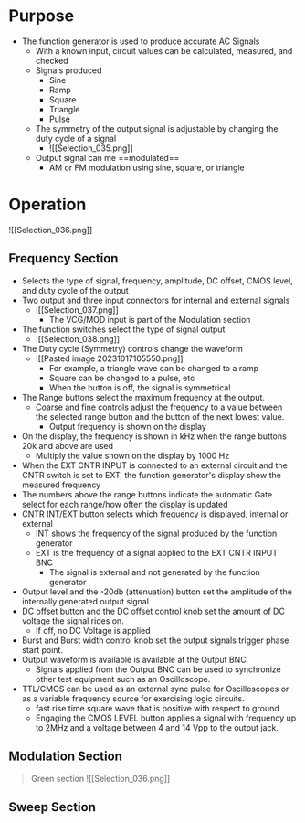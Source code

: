 # Purpose

- The function generator is used to produce accurate AC Signals
	- With a known input, circuit values can be calculated, measured, and checked
	- Signals produced
		- Sine
		- Ramp
		- Square
		- Triangle
		- Pulse
	- The symmetry of the output signal is adjustable by changing the duty cycle of a signal
		- ![[Selection_035.png]]
	- Output signal can me ==modulated== 
		- AM or FM modulation using sine, square, or triangle

# Operation

![[Selection_036.png]]

## Frequency Section

- Selects the type of signal, frequency, amplitude, DC offset, CMOS level, and duty cycle of the output
- Two output and three input connectors for internal and external signals
	- ![[Selection_037.png]]
		- The VCG/MOD input is part of the Modulation section
- The function switches select the type of signal output
	- ![[Selection_038.png]]
- The Duty cycle (Symmetry) controls change the waveform
	- ![[Pasted image 20231017105550.png]]
		- For example, a triangle wave can be changed to a ramp
		- Square can be changed to a pulse, etc
		- When the button is off, the signal is symmetrical
- The Range buttons select the maximum frequency at the output.
	- Coarse and fine controls adjust the frequency to a value between the selected range button and the button of the next lowest value.
		- Output frequency is shown on the display
- On the display, the frequency is shown in kHz when the range buttons 20k and above are used
	- Multiply the value shown on the display by 1000 Hz
- When the EXT CNTR INPUT is connected to an external circuit and the CNTR switch is set to EXT, the function generator's display show the measured frequency
- The numbers above the range buttons indicate the automatic Gate select for each range/how often the display is updated
- CNTR INT/EXT button selects which frequency is displayed, internal or external
	- INT shows the frequency of the signal produced by the function generator
	- EXT is the frequency of a signal applied to the EXT CNTR INPUT BNC
		- The signal is external and not generated by the function generator
- Output level and the -20db (attenuation) button set the amplitude of the internally generated output signal
- DC offset button and the DC offset control knob set the amount of DC voltage the signal rides on. 
	- If off, no DC Voltage is applied
- Burst and Burst width control knob set the output signals trigger phase start point.
- Output waveform is available is available at the Output BNC
	- Signals applied from the Output BNC can be used to synchronize other test equipment such as an Oscilloscope. 
- TTL/CMOS can be used as an external sync pulse for Oscilloscopes or as a variable frequency source for exercising logic circuits. 
	- fast rise time square wave that is positive with respect to ground
	- Engaging the CMOS LEVEL button applies a signal with frequency up to 2MHz and a voltage between 4 and 14 Vpp to the output jack. 


## Modulation Section

>Green section
>![[Selection_036.png]]




## Sweep Section